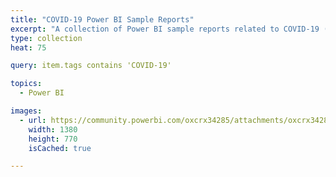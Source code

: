 ```yaml
---
title: "COVID-19 Power BI Sample Reports"
excerpt: "A collection of Power BI sample reports related to COVID-19 (Coronavirus)"
type: collection
heat: 75

query: item.tags contains 'COVID-19'

topics:
  - Power BI

images:
  - url: https://community.powerbi.com/oxcrx34285/attachments/oxcrx34285/DataStoriesGallery/3571/1/Annotation%202020-03-23%20180326.png
    width: 1380
    height: 770
    isCached: true

---
```


